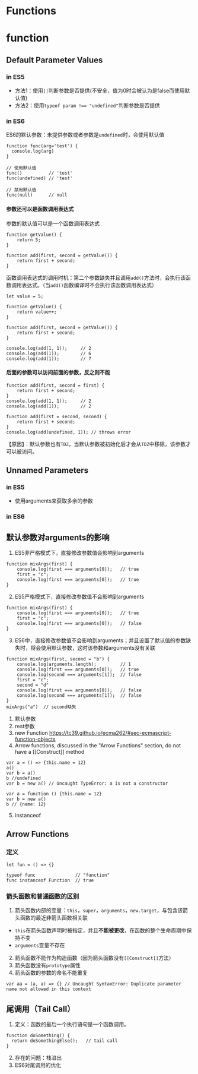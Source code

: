# Functions

# function
## Default Parameter Values
### in ES5
* 方法1：使用`||`判断参数是否提供(不安全，值为0时会被认为是false而使用默认值)
* 方法2：使用`typeof param !== "undefined"`判断参数是否提供

### in ES6
ES6的默认参数：未提供参数或者参数是`undefined`时，会使用默认值
```
function func(arg='test') {
  console.log(arg)
}

// 使用默认值
func()          // 'test'
func(undefined) // 'test'

// 禁用默认值
func(null)      // null
```

#### 参数还可以是函数调用表达式
参数的默认值可以是一个函数调用表达式
```
function getValue() {
    return 5;
}

function add(first, second = getValue()) {
    return first + second;
}
```

函数调用表达式的调用时机：第二个参数缺失并且调用`add()`方法时，会执行该函数调用表达式。（当`add()`函数编译时不会执行该函数调用表达式）
```
let value = 5;

function getValue() {
    return value++;
}

function add(first, second = getValue()) {
    return first + second;
}

console.log(add(1, 1));     // 2
console.log(add(1));        // 6
console.log(add(1));        // 7
```

#### 后面的参数可以访问前面的参数，反之则不能
```
function add(first, second = first) {
    return first + second;
}
console.log(add(1, 1));     // 2
console.log(add(1));        // 2

function add(first = second, second) {
    return first + second;
}
console.log(add(undefined, 1)); // throws error
```

【原因】：默认参数也有`TDZ`，当默认参数被初始化后才会从`TDZ`中移除，该参数才可以被访问。

## Unnamed Parameters
### in ES5
* 使用arguments来获取多余的参数
### in ES6

## 默认参数对arguments的影响
1. ES5非严格模式下，直接修改参数值会影响到arguments
```
function mixArgs(first) {
    console.log(first === arguments[0]);   // true
    first = "c";
    console.log(first === arguments[0]);   // true
}
```

2. ES5严格模式下，直接修改参数值不会影响到arguments
```
function mixArgs(first) {
    console.log(first === arguments[0]);   // true
    first = "c";
    console.log(first === arguments[0]);   // false
}
```

3. ES6中，直接修改参数值不会影响到arguments；并且设置了默认值的参数缺失时，将会使用默认参数，这时该参数和arguments没有关联
```
function mixArgs(first, second = "b") {
    console.log(arguments.length);         // 1
    console.log(first === arguments[0]);   // true
    console.log(second === arguments[1]);  // false
    first = "c";
    second = "d"
    console.log(first === arguments[0]);   // false
    console.log(second === arguments[1]);  // false
}
mixArgs("a")  // second缺失
```




1. 默认参数
2. rest参数
3. new Function
https://tc39.github.io/ecma262/#sec-ecmascript-function-objects
4. Arrow functions, discussed in the "Arrow Functions" section, do not have a [[Construct]] method
```
var a = () => {this.name = 12}
a()
var b = a()
b //undefined
var b = new a() // Uncaught TypeError: a is not a constructor

var a = function () {this.name = 12}
var b = new a()
b // {name: 12}
```

5. instanceof

## Arrow Functions
### 定义
```
let fun = () => {}

typeof func               // "function"
func instanceof Function  // true
```

### 箭头函数和普通函数的区别
1. 箭头函数内部的变量：`this`，`super`，`arguments`，`new.target`，与包含该箭头函数的最近非箭头函数相关联
  * `this`在箭头函数声明时被指定，并且**不能被更改**，在函数的整个生命周期中保持不变
  * `arguments`变量不存在
2. 箭头函数不能作为构造函数（因为箭头函数没有`[[Construct]]`方法）
3. 箭头函数没有`prototype`属性
4. 箭头函数的参数的命名不能重复
```
var aa = (a, a) => {} // Uncaught SyntaxError: Duplicate parameter name not allowed in this context
```

## 尾调用（Tail Call）
1. 定义：函数的最后一个执行语句是一个函数调用。
```
function doSomething() {
  return doSomethingElse();   // tail call
}
```

2. 存在的问题：栈溢出
3. ES6对尾调用的优化
